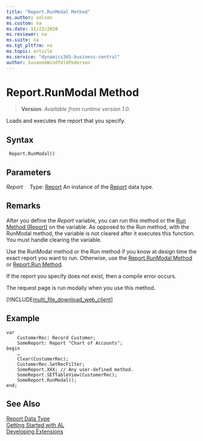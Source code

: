 ```yaml
---
title: "Report.RunModal Method"
ms.author: solsen
ms.custom: na
ms.date: 11/23/2020
ms.reviewer: na
ms.suite: na
ms.tgt_pltfrm: na
ms.topic: article
ms.service: "dynamics365-business-central"
author: SusanneWindfeldPedersen
---
```

[//]: # (START>DO_NOT_EDIT)
[//]: # (IMPORTANT:Do not edit any of the content between here and the END>DO_NOT_EDIT.)
[//]: # (Any modifications should be made in the .xml files in the ModernDev repo.)
# Report.RunModal Method
> **Version**: _Available from runtime version 1.0._

Loads and executes the report that you specify.


## Syntax
```
 Report.RunModal()
```

## Parameters
*Report*
&emsp;Type: [Report](report-data-type.md)
An instance of the [Report](report-data-type.md) data type.


[//]: # (IMPORTANT: END>DO_NOT_EDIT)

## Remarks  
After you define the *Report* variable, you can run this method or the [Run Method \(Report\)](reportinstance-run-method.md) on the variable. As opposed to the Run method, with the RunModal method, the variable is not cleared after it executes this function. You must handle clearing the variable.

Use the RunModal method or the Run method if you know at design time the exact report you want to run. Otherwise, use the [Report.RunModal Method](report-runmodal-method.md) or [Report.Run Method](report-run-method.md).  
  
 If the report you specify does not exist, then a compile error occurs.  
  
 The request page is run modally when you use this method. 


[!INCLUDE[multi_file_download_web_client](../../includes/multi_file_download_web_client.md)]
  
## Example  

```  
var
    CustomerRec: Record Customer;
    SomeReport: Report "Chart of Accounts";
begin
    …  
    Clear(CustomerRec);  
    CustomerRec.SetRecFilter;  
    SomeReport.XXX; // Any user-defined method.  
    SomeReport.SETTableView(CustomerRec);  
    SomeReport.RunModal();
end;  
```  

## See Also
[Report Data Type](report-data-type.md)  
[Getting Started with AL](../../devenv-get-started.md)  
[Developing Extensions](../../devenv-dev-overview.md)